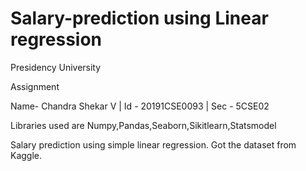# Salary-prediction using Linear regression 

Presidency University 

Assignment

Name- Chandra Shekar V |
Id  - 20191CSE0093 |
Sec - 5CSE02

Libraries used are
Numpy,Pandas,Seaborn,Sikitlearn,Statsmodel

Salary prediction using simple linear regression.
Got the dataset from Kaggle.


